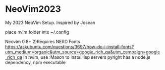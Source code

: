 # NeoVim2023
My 2023 NeoVim Setup. Inspired by Josean

place nvim folder into ~/.config

Neovim 0.8+ 2)Requires NERD Fonts https://askubuntu.com/questions/3697/how-do-i-install-fonts?utm_medium=organic&utm_source=google_rich_qa&utm_campaign=google_rich_qa
In nvim, use :Mason to install lsp servers
pyright has a node.js dependency, npm executable
